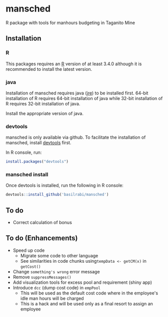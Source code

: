 mansched
========

R package with tools for manhours budgeting in Taganito Mine

Installation
------------

### R

This packages requires an [R](https://www.r-project.org/) version of at least 3.4.0 although it is recommended to install the latest version.

### java

Installation of mansched requires java ([jre](https://java.com/inc/BrowserRedirect1.jsp?locale=en)) to be installed first. 64-bit installation of R requires 64-bit installation of java while 32-bit installation of R requires 32-bit installation of java.

Install the appropriate version of java.

### devtools

mansched is only available via github. To facilitate the installation of mansched, install [devtools](https://github.com/hadley/devtools) first.

In R console, run:

``` r
install.packages("devtools")
```

### mansched install

Once devtools is installed, run the following in R console:

``` r
devtools::install_github('basilrabi/mansched')
```

To do
-----

-   Correct calculation of bonus

To do (Enhancements)
--------------------

-   Speed up code
    -   Migrate some code to other language
    -   See similarities in code chunks using`tempData <- getCM(x)` in `getCost()`
-   Change `something's wrong` error message
-   Remove `suppressMessages()`
-   Add visualization tools for excess pool and requirement (shiny app)
-   Introduce `dcc` (dump cost code) in `empPool`
    -   This will be used as the default cost code where in the employee's idle man hours will be charged
    -   This is a hack and will be used only as a final resort to assign an employee
